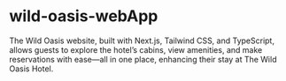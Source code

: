 # wild-oasis-webApp
The Wild Oasis website, built with Next.js, Tailwind CSS, and TypeScript, allows guests to explore the hotel’s cabins, view amenities, and make reservations with ease—all in one place, enhancing their stay at The Wild Oasis Hotel.
